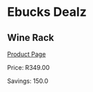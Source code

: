 
# Ebucks Dealz
## Wine Rack
[Product Page](https://www.ebucks.com/web/shop/productSelected.do?prodId=1169586110&catId=704984897)

Price: R349.00

Savings: 150.0


	